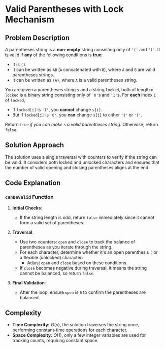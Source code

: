 # Valid Parentheses with Lock Mechanism

## Problem Description

A parentheses string is a **non-empty** string consisting only of `'('` and `')'`. It is valid if **any** of the following conditions is **true**:

- It is `()`.
- It can be written as `AB` (`A` concatenated with `B`), where `A` and `B` are valid parentheses strings.
- It can be written as `(A)`, where `A` is a valid parentheses string.

You are given a parentheses string `s` and a string `locked`, both of length `n`. `locked` is a binary string consisting only of `'0'`s and `'1'`s. For **each** index `i` of `locked`,

- If `locked[i]` is `'1'`, you **cannot** change `s[i]`.
- But if `locked[i]` is `'0'`, you **can** change `s[i]` to either `'('` or `')'`.

Return `true` *if you can make* `s` *a valid parentheses string*. Otherwise, return `false`.

## Solution Approach

The solution uses a single traversal with counters to verify if the string can be valid. It considers both locked and unlocked characters and ensures that the number of valid opening and closing parentheses aligns at the end.

## Code Explanation

### `canBeValid` Function

1. **Initial Checks**:  
   - If the string length is odd, return `false` immediately since it cannot form a valid set of parentheses.

2. **Traversal**:  
   - Use two counters: `open` and `close` to track the balance of parentheses as you iterate through the string.  
   - For each character, determine whether it's an open parenthesis `(` or a flexible (unlocked) character:
     - Adjust `open` and `close` based on these conditions.
   - If `close` becomes negative during traversal, it means the string cannot be balanced, so return `false`.

3. **Final Validation**:  
   - After the loop, ensure `open` is `0` to confirm the parentheses are balanced.

## Complexity

- **Time Complexity:** $O(n)$, the solution traverses the string once, performing constant-time operations for each character.
- **Space Complexity:** $O(1)$, only a few integer variables are used for tracking counts, requiring constant space.
